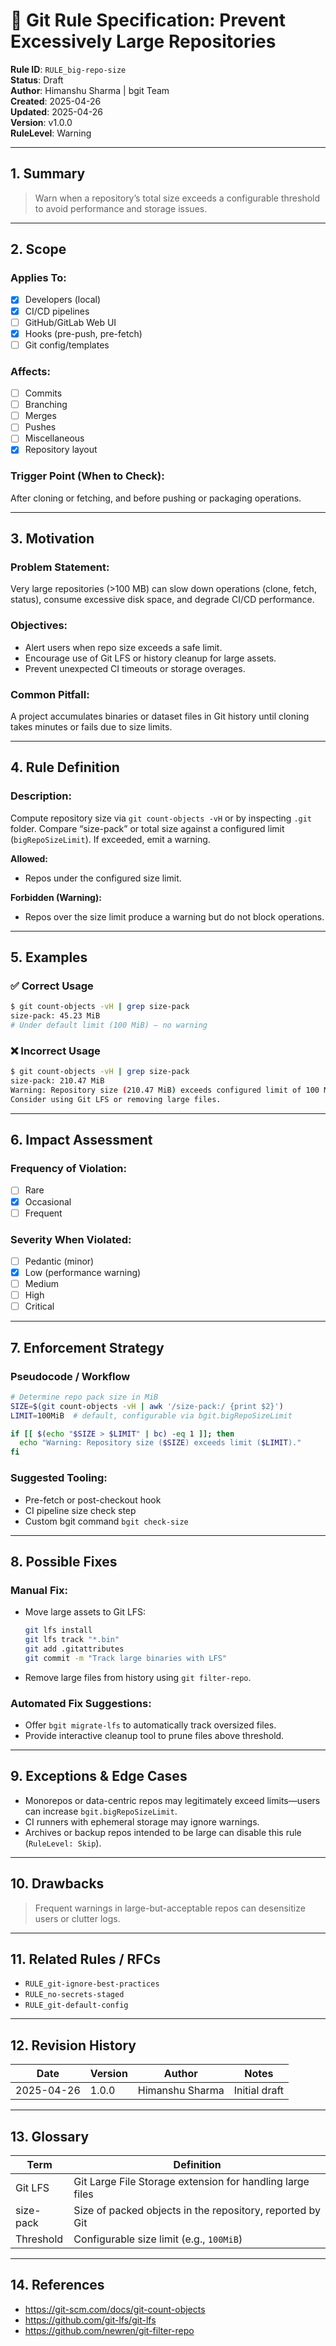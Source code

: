 # 📘 Git Rule Specification: Prevent Excessively Large Repositories

**Rule ID**: `RULE_big-repo-size`  
**Status**: Draft  
**Author**: Himanshu Sharma | bgit Team  
**Created**: 2025-04-26  
**Updated**: 2025-04-26  
**Version**: v1.0.0  
**RuleLevel**: Warning

---

## 1. Summary

> Warn when a repository’s total size exceeds a configurable threshold to avoid performance and storage issues.

---

## 2. Scope

### Applies To:
- [x] Developers (local)  
- [x] CI/CD pipelines  
- [ ] GitHub/GitLab Web UI  
- [x] Hooks (pre-push, pre-fetch)  
- [ ] Git config/templates  

### Affects:
- [ ] Commits  
- [ ] Branching  
- [ ] Merges  
- [ ] Pushes  
- [ ] Miscellaneous  
- [x] Repository layout  

### Trigger Point (When to Check):
After cloning or fetching, and before pushing or packaging operations.

---

## 3. Motivation

### Problem Statement:
Very large repositories (>100 MB) can slow down operations (clone, fetch, status), consume excessive disk space, and degrade CI/CD performance.

### Objectives:
- Alert users when repo size exceeds a safe limit.  
- Encourage use of Git LFS or history cleanup for large assets.  
- Prevent unexpected CI timeouts or storage overages.

### Common Pitfall:
A project accumulates binaries or dataset files in Git history until cloning takes minutes or fails due to size limits.

---

## 4. Rule Definition

### Description:
Compute repository size via `git count-objects -vH` or by inspecting `.git` folder. Compare “size-pack” or total size against a configured limit (`bigRepoSizeLimit`). If exceeded, emit a warning.

**Allowed:**  
- Repos under the configured size limit.

**Forbidden (Warning):**  
- Repos over the size limit produce a warning but do not block operations.

---

## 5. Examples

### ✅ Correct Usage
```bash
$ git count-objects -vH | grep size-pack
size-pack: 45.23 MiB
# Under default limit (100 MiB) – no warning
```

### ❌ Incorrect Usage
```bash
$ git count-objects -vH | grep size-pack
size-pack: 210.47 MiB
Warning: Repository size (210.47 MiB) exceeds configured limit of 100 MiB.
Consider using Git LFS or removing large files.
```

---

## 6. Impact Assessment

### Frequency of Violation:
- [ ] Rare  
- [x] Occasional  
- [ ] Frequent  

### Severity When Violated:
- [ ] Pedantic (minor)  
- [x] Low (performance warning)  
- [ ] Medium  
- [ ] High  
- [ ] Critical  

---

## 7. Enforcement Strategy

### Pseudocode / Workflow
```bash
# Determine repo pack size in MiB
SIZE=$(git count-objects -vH | awk '/size-pack:/ {print $2}')
LIMIT=100MiB  # default, configurable via bgit.bigRepoSizeLimit

if [[ $(echo "$SIZE > $LIMIT" | bc) -eq 1 ]]; then
  echo "Warning: Repository size ($SIZE) exceeds limit ($LIMIT)."
fi
```

### Suggested Tooling:
- Pre-fetch or post-checkout hook  
- CI pipeline size check step  
- Custom bgit command `bgit check-size`

---

## 8. Possible Fixes

### Manual Fix:
- Move large assets to Git LFS:  
  ```bash
  git lfs install
  git lfs track "*.bin"
  git add .gitattributes
  git commit -m "Track large binaries with LFS"
  ```
- Remove large files from history using `git filter-repo`.

### Automated Fix Suggestions:
- Offer `bgit migrate-lfs` to automatically track oversized files.
- Provide interactive cleanup tool to prune files above threshold.

---

## 9. Exceptions & Edge Cases

- Monorepos or data-centric repos may legitimately exceed limits—users can increase `bgit.bigRepoSizeLimit`.
- CI runners with ephemeral storage may ignore warnings.
- Archives or backup repos intended to be large can disable this rule (`RuleLevel: Skip`).

---

## 10. Drawbacks

> Frequent warnings in large-but-acceptable repos can desensitize users or clutter logs.

---

## 11. Related Rules / RFCs

- `RULE_git-ignore-best-practices`  
- `RULE_no-secrets-staged`  
- `RULE_git-default-config`

---

## 12. Revision History

| Date       | Version | Author           | Notes                         |
|------------|---------|------------------|-------------------------------|
| 2025-04-26 | 1.0.0   | Himanshu Sharma  | Initial draft                 |

---

## 13. Glossary

| Term             | Definition                                                     |
|------------------|-----------------------------------------------------------------|
| Git LFS          | Git Large File Storage extension for handling large files       |
| size-pack        | Size of packed objects in the repository, reported by Git       |
| Threshold        | Configurable size limit (e.g., `100MiB`)                        |

---

## 14. References

- https://git-scm.com/docs/git-count-objects  
- https://github.com/git-lfs/git-lfs  
- https://github.com/newren/git-filter-repo  
